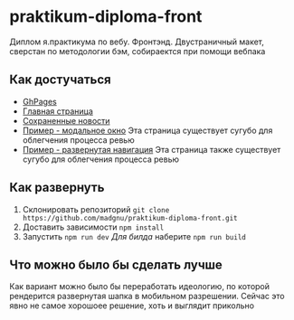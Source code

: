 # praktikum-diploma-front

Диплом я.практикума по вебу. Фронтэнд.
Двустраничный макет, сверстан по методологии бэм, собираектся при помощи вебпака

## Как достучаться

* [GhPages](https://madgnu.github.io/praktikum-diploma-front/)
* [Главная страница](https://madgnu.github.io/praktikum-diploma-front/)
* [Сохраненные новости](https://madgnu.github.io/praktikum-diploma-front/favorites.html)
* [Пример - модальное окно](https://madgnu.github.io/praktikum-diploma-front/example-modal.html) Эта страница существует сугубо для облегчения процесса ревью
* [Пример - развернутая навигация](https://madgnu.github.io/praktikum-diploma-front/example-nav.html) Эта страница также существует сугубо для облегчения процесса ревью

## Как развернуть

1. Склонировать репозиторий `git clone https://github.com/madgnu/praktikum-diploma-front.git`
2. Доставить зависимости `npm install`
3. Запустить `npm run dev`
*Для билда* наберите `npm run build`

## Что можно было бы сделать лучше

Как вариант можно было бы переработать идеологию, по которой рендерится развернутая шапка в мобильном разрешении.
Сейчас это явно не самое хорошоее решение, хоть и выглядит прикольно
